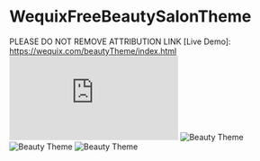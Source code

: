 # WequixFreeBeautySalonTheme
PLEASE DO NOT REMOVE ATTRIBUTION LINK
[Live Demo]: https://wequix.com/beautyTheme/index.html
![LIVE DEMO Beauty Theme](https://wequix.com/beautyTheme/index.html?raw=true "Live DEMO")
![Beauty Theme](https://wequix.com/beautyTheme/bridal1.jpg?raw=true)
![Beauty Theme](https://wequix.com/wequixbeautytheme.jpg?raw=true)
![Beauty Theme](https://wequix.com/wequixbeautytheme1.jpg?raw=true)

